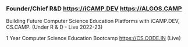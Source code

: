 ### Founder/Chief R&D https://iCAMP.DEV https://ALGOS.CAMP
Building Future Computer Science Education Platforms with iCAMP.DEV, CS.CAMP. (Under R & D - Live 2022-23)

1 Year Computer Science Education Bootcamp https://CS.CODE.IN (Live)

<!--
**ip11/ip11** is a ✨ _special_ ✨ repository because its `README.md` (this file) appears on your GitHub profile.

Here are some ideas to get you started:

- 🔭 I’m currently working on ...
- 🌱 I’m currently learning ...
- 👯 I’m looking to collaborate on ...
- 🤔 I’m looking for help with ...
- 💬 Ask me about ...
- 📫 How to reach me: ...
- 😄 Pronouns: ...
- ⚡ Fun fact: ...
-->
